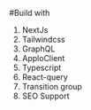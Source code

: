 #Build with

1. NextJs
2. Tailwindcss
3. GraphQL
4. ApploClient
5. Typescript
6. React-query
7. Transition group
8. SEO Support
